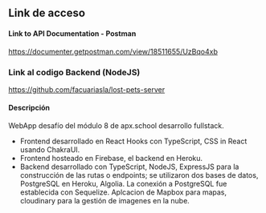## Link de acceso

#### Link to API Documentation - Postman
https://documenter.getpostman.com/view/18511655/UzBqo4xb

### Link al codigo Backend (NodeJS)
https://github.com/facuariasla/lost-pets-server

#### Descripción
WebApp desafío del módulo 8 de apx.school desarrollo fullstack.
* Frontend desarrollado en React Hooks con TypeScript, CSS in React usando ChakraUI. 
* Frontend hosteado en Firebase, el backend en Heroku.
* Backend desarrollado con TypeScript, NodeJS, ExpressJS para la construcción de las rutas o endpoints; se utilizaron dos bases de datos, PostgreSQL en Heroku,  Algolia. La conexión a PostgreSQL fue establecida con Sequelize.
Aplcacion de Mapbox para mapas, cloudinary para la gestión de imagenes en la nube.